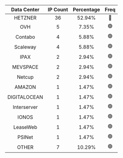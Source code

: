| Data Center | IP Count | Percentage | Freq |
|:------------:|:--------:|:-----------:|:-----:|
| HETZNER | 36 | 52.94% | 🔴 |
| OVH | 5 | 7.35% | 🟢 |
| Contabo | 4 | 5.88% | 🟢 |
| Scaleway | 4 | 5.88% | 🟢 |
| IPAX | 2 | 2.94% | 🟢 |
| MEVSPACE | 2 | 2.94% | 🟢 |
| Netcup | 2 | 2.94% | 🟢 |
| AMAZON | 1 | 1.47% | 🟢 |
| DIGITALOCEAN | 1 | 1.47% | 🟢 |
| Interserver | 1 | 1.47% | 🟢 |
| IONOS | 1 | 1.47% | 🟢 |
| LeaseWeb | 1 | 1.47% | 🟢 |
| PSINet | 1 | 1.47% | 🟢 |
| OTHER | 7 | 10.29% | 🟢 |